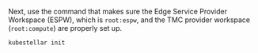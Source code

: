 <!--kubestellar-scheduler-2-ws-root-and-ws-create-edge-start-->
Next, use the command that makes sure the Edge Service Provider Workspace (ESPW), which is `root:espw`, and the TMC provider workspace (`root:compute`) are properly set up.

```shell
kubestellar init
```
<!--kubestellar-scheduler-2-ws-root-and-ws-create-edge-end-->
